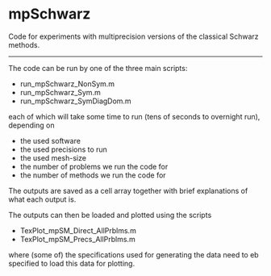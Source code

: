 # mpSchwarz
Code for experiments with multiprecision versions of the classical Schwarz methods.

-------------------------
The code can be run by one of the three main scripts:
- run_mpSchwarz_NonSym.m
- run_mpSchwarz_Sym.m
- run_mpSchwarz_SymDiagDom.m    
    
each of which will take some time to run (tens of seconds to overnight run), depending on 
- the used software
- the used precisions to run
- the used mesh-size
- the number of problems we run the code for
- the number of methods we run the code for

The outputs are saved as a cell array together with brief explanations of what each output is.

The outputs can then be loaded and plotted using the scripts
- TexPlot_mpSM_Direct_AllPrblms.m
- TexPlot_mpSM_Precs_AllPrblms.m

where (some of) the specifications used for generating the data need to eb specified to load this data for plotting.
